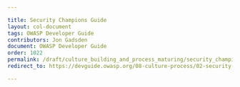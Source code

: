 ```yaml
---

title: Security Champions Guide
layout: col-document
tags: OWASP Developer Guide
contributors: Jon Gadsden
document: OWASP Developer Guide
order: 1022
permalink: /draft/culture_building_and_process_maturing/security_champions/security_champions_guide/
redirect_to: https://devguide.owasp.org/08-culture-process/02-security-champions/02-security-champions-guide/

---
```

